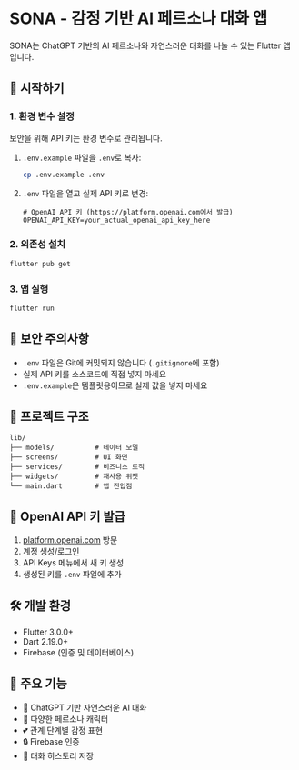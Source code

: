 # SONA - 감정 기반 AI 페르소나 대화 앱

SONA는 ChatGPT 기반의 AI 페르소나와 자연스러운 대화를 나눌 수 있는 Flutter 앱입니다.

## 🚀 시작하기

### 1. 환경 변수 설정

보안을 위해 API 키는 환경 변수로 관리됩니다.

1. `.env.example` 파일을 `.env`로 복사:
   ```bash
   cp .env.example .env
   ```

2. `.env` 파일을 열고 실제 API 키로 변경:
   ```env
   # OpenAI API 키 (https://platform.openai.com에서 발급)
   OPENAI_API_KEY=your_actual_openai_api_key_here
   ```

### 2. 의존성 설치

```bash
flutter pub get
```

### 3. 앱 실행

```bash
flutter run
```

## 🔐 보안 주의사항

- `.env` 파일은 Git에 커밋되지 않습니다 (`.gitignore`에 포함)
- 실제 API 키를 소스코드에 직접 넣지 마세요
- `.env.example`은 템플릿용이므로 실제 값을 넣지 마세요

## 📁 프로젝트 구조

```
lib/
├── models/          # 데이터 모델
├── screens/         # UI 화면
├── services/        # 비즈니스 로직
├── widgets/         # 재사용 위젯
└── main.dart        # 앱 진입점
```

## 🔑 OpenAI API 키 발급

1. [platform.openai.com](https://platform.openai.com) 방문
2. 계정 생성/로그인
3. API Keys 메뉴에서 새 키 생성
4. 생성된 키를 `.env` 파일에 추가

## 🛠️ 개발 환경

- Flutter 3.0.0+
- Dart 2.19.0+
- Firebase (인증 및 데이터베이스)

## 📱 주요 기능

- 🤖 ChatGPT 기반 자연스러운 AI 대화
- 👥 다양한 페르소나 캐릭터
- 💕 관계 단계별 감정 표현
- 🔒 Firebase 인증
- 💾 대화 히스토리 저장